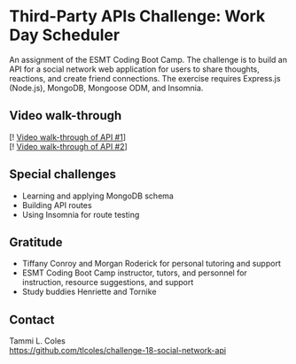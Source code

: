# Third-Party APIs Challenge: Work Day Scheduler
An assignment of the ESMT Coding Boot Camp. The challenge is to build an API for a social network web application for users to share thoughts, reactions, and create friend connections. The exercise requires Express.js (Node.js), MongoDB, Mongoose ODM, and Insomnia. 

## Video walk-through
[! [Video walk-through of API #1](https://www.loom.com/share/c816ef03c84b4536ad7d9851382c57a1)]  
[! [Video walk-through of API #2](https://www.loom.com/share/3da064a624ba4566b0dc525d5331a300)] 

## Special challenges
* Learning and applying MongoDB schema
* Building API routes
* Using Insomnia for route testing


## Gratitude
* Tiffany Conroy and Morgan Roderick for personal tutoring and support
* ESMT Coding Boot Camp instructor, tutors, and personnel for instruction, resource suggestions, and support
* Study buddies Henriette and Tornike 

## Contact
Tammi L. Coles  
https://github.com/tlcoles/challenge-18-social-network-api 